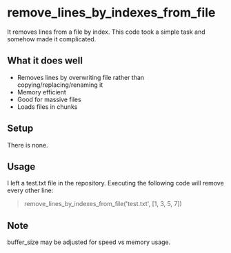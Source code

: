 # remove_lines_by_indexes_from_file
It removes lines from a file by index. 
This code took a simple task and somehow made it complicated.

## What it does well
- Removes lines by overwriting file rather than copying/replacing/renaming it
- Memory efficient
- Good for massive files
- Loads files in chunks

## Setup
There is none.

## Usage
I left a test.txt file in the repository. Executing the following code will remove every other line:
> remove_lines_by_indexes_from_file('test.txt', [1, 3, 5, 7])

## Note
buffer_size may be adjusted for speed vs memory usage.
